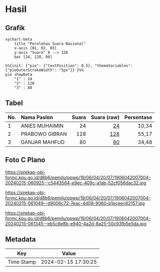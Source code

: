 # Hasil

## Grafik

```mermaid
xychart-beta
    title "Perolehan Suara Nasional"
    x-axis [01, 02, 03]
    y-axis "Suara" 0 --> 128
    bar [24, 128, 80]
```

```mermaid
%%{init: {"pie": {"textPosition": 0.5}, "themeVariables": {"pieOuterStrokeWidth": "5px"}} }%%
pie showData
    "1" : 24
    "2" : 128
    "3" : 80
```

## Tabel

| No. | Nama Paslon    | Suara | Suara (raw) | Persentase |
|:--- |:-------------- | -----:| -----------:| ----------:|
| 1   | ANIES MUHAIMIN | 24    | [24][p-1]   | 10,34      |
| 2   | PRABOWO GIBRAN | 128   | [128][p-2]  | 55,17      |
| 3   | GANJAR MAHFUD  | 80    | [80][p-3]   | 34,48      |


[p-1]: https://github.com/gigit-pemilu/pemilu-2024/blob/main/pilpres/hitung-suara/sub/19-kepulauan-bangka-belitung/sub/06-belitung-timur/sub/04-kelapa-kampit/sub/2007-pembaharuan/sub/004-tps/sub/paslon-1.txt
[p-2]: https://github.com/gigit-pemilu/pemilu-2024/blob/main/pilpres/hitung-suara/sub/19-kepulauan-bangka-belitung/sub/06-belitung-timur/sub/04-kelapa-kampit/sub/2007-pembaharuan/sub/004-tps/sub/paslon-2.txt
[p-3]: https://github.com/gigit-pemilu/pemilu-2024/blob/main/pilpres/hitung-suara/sub/19-kepulauan-bangka-belitung/sub/06-belitung-timur/sub/04-kelapa-kampit/sub/2007-pembaharuan/sub/004-tps/sub/paslon-3.txt

## Foto C Plano

https://sirekap-obj-formc.kpu.go.id/d8b6/pemilu/ppwp/19/06/04/20/07/1906042007004-20240215-060925--c5443564-e9ec-409c-a1ab-52cf056dac32.jpg

https://sirekap-obj-formc.kpu.go.id/d8b6/pemilu/ppwp/19/06/04/20/07/1906042007004-20240215-061049--d9006c72-7eac-4d08-9060-b1eceec62157.jpg

https://sirekap-obj-formc.kpu.go.id/d8b6/pemilu/ppwp/19/06/04/20/07/1906042007004-20240215-061345--eb5c8e8b-e940-4a2d-8a25-50c93fb5e5da.jpg


## Metadata

| Key        | Value               |
| ---------- | ------------------- |
| Time Stamp | 2024-02-15 17:30:25 |



